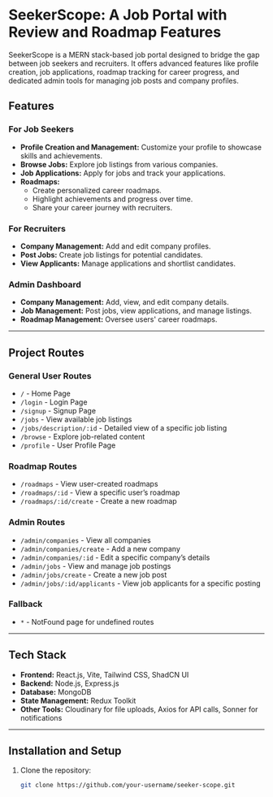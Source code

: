 # SeekerScope: A Job Portal with Review and Roadmap Features

SeekerScope is a MERN stack-based job portal designed to bridge the gap between job seekers and recruiters. It offers advanced features like profile creation, job applications, roadmap tracking for career progress, and dedicated admin tools for managing job posts and company profiles.

## Features

### For Job Seekers
- **Profile Creation and Management:** Customize your profile to showcase skills and achievements.
- **Browse Jobs:** Explore job listings from various companies.
- **Job Applications:** Apply for jobs and track your applications.
- **Roadmaps:**
  - Create personalized career roadmaps.
  - Highlight achievements and progress over time.
  - Share your career journey with recruiters.

### For Recruiters
- **Company Management:** Add and edit company profiles.
- **Post Jobs:** Create job listings for potential candidates.
- **View Applicants:** Manage applications and shortlist candidates.

### Admin Dashboard
- **Company Management:** Add, view, and edit company details.
- **Job Management:** Post jobs, view applications, and manage listings.
- **Roadmap Management:** Oversee users' career roadmaps.

---

## Project Routes

### General User Routes
- `/` - Home Page
- `/login` - Login Page
- `/signup` - Signup Page
- `/jobs` - View available job listings
- `/jobs/description/:id` - Detailed view of a specific job listing
- `/browse` - Explore job-related content
- `/profile` - User Profile Page

### Roadmap Routes
- `/roadmaps` - View user-created roadmaps
- `/roadmaps/:id` - View a specific user’s roadmap
- `/roadmaps/:id/create` - Create a new roadmap

### Admin Routes
- `/admin/companies` - View all companies
- `/admin/companies/create` - Add a new company
- `/admin/companies/:id` - Edit a specific company’s details
- `/admin/jobs` - View and manage job postings
- `/admin/jobs/create` - Create a new job post
- `/admin/jobs/:id/applicants` - View job applicants for a specific posting

### Fallback
- `*` - NotFound page for undefined routes

---

## Tech Stack

- **Frontend:** React.js, Vite, Tailwind CSS, ShadCN UI
- **Backend:** Node.js, Express.js
- **Database:** MongoDB
- **State Management:** Redux Toolkit
- **Other Tools:** Cloudinary for file uploads, Axios for API calls, Sonner for notifications

---

## Installation and Setup

1. Clone the repository:
   ```bash
   git clone https://github.com/your-username/seeker-scope.git
